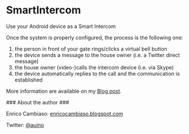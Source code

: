 # SmartIntercom
Use your Android device as a Smart Intercom

Once the system is properly configured, the process is the following one:
 1. the person in front of your gate rings/clicks a virtual bell button
 2. the device sends a message to the house owner (i.e. a Twitter direct message)
 3. the house owner (video-)calls the intercom device (i.e. via Skype)
 4. the device automatically replies to the call and the communication is established

More information are available on my [Blog post](http://enricocambiaso.blogspot.it/2014/07/use-your-old-android-phone-as-smart.html).

### About the author ###

Enrico Cambiaso: [enricocambiaso.blogspot.com](http://enricocambiaso.blogspot.com)

Twitter: [@auino](https://twitter.com/auino)
